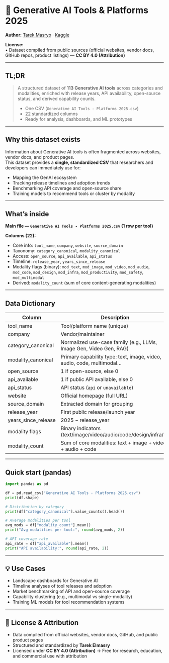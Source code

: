 # 🧠 Generative AI Tools & Platforms 2025

**Author:** [Tarek Masryo](https://github.com/tarekmasryo) · [Kaggle](https://www.kaggle.com/tarekmasryo)  

**License:**  
• Dataset compiled from public sources (official websites, vendor docs, GitHub repos, product listings) — **CC BY 4.0 (Attribution)**  

---

## TL;DR

> A structured dataset of **113 Generative AI tools** across categories and modalities, enriched with release years, API availability, open-source status, and derived capability counts.  
>  
> - One CSV (`Generative AI Tools - Platforms 2025.csv`)  
> - 22 standardized columns  
> - Ready for analysis, dashboards, and ML prototypes  

---

## Why this dataset exists
Information about Generative AI tools is often fragmented across websites, vendor docs, and product pages.  
This dataset provides a **single, standardized CSV** that researchers and developers can immediately use for:  
- Mapping the GenAI ecosystem  
- Tracking release timelines and adoption trends  
- Benchmarking API coverage and open-source share  
- Training models to recommend tools or cluster by modality  

---

## What’s inside
**Main file — `Generative AI Tools - Platforms 2025.csv` (1 row per tool)**  

**Columns (22):**
- Core info: `tool_name`, `company`, `website`, `source_domain`  
- Taxonomy: `category_canonical`, `modality_canonical`  
- Access: `open_source`, `api_available`, `api_status`  
- Timeline: `release_year`, `years_since_release`  
- Modality flags (binary): `mod_text`, `mod_image`, `mod_video`, `mod_audio`, `mod_code`, `mod_design`, `mod_infra`, `mod_productivity`, `mod_safety`, `mod_multimodal`  
- Derived: `modality_count` (sum of core content-generating modalities)

---

## Data Dictionary

| Column             | Description                                                           |
|--------------------|-----------------------------------------------------------------------|
| tool_name          | Tool/platform name (unique)                                           |
| company            | Vendor/maintainer                                                     |
| category_canonical | Normalized use-case family (e.g., LLMs, Image Gen, Video Gen, RAG)    |
| modality_canonical | Primary capability type: text, image, video, audio, code, multimodal… |
| open_source        | 1 if open-source, else 0                                              |
| api_available      | 1 if public API available, else 0                                     |
| api_status         | API status (`api` or `unavailable`)                                   |
| website            | Official homepage (full URL)                                          |
| source_domain      | Extracted domain for grouping                                         |
| release_year       | First public release/launch year                                      |
| years_since_release| 2025 − release_year                                                   |
| modality flags     | Binary indicators (text/image/video/audio/code/design/infra/…)        |
| modality_count     | Sum of core modalities: text + image + video + audio + code           |

---

## Quick start (pandas)

```python
import pandas as pd

df = pd.read_csv("Generative AI Tools - Platforms 2025.csv")
print(df.shape)

# Distribution by category
print(df["category_canonical"].value_counts().head())

# Average modalities per tool
avg_mods = df["modality_count"].mean()
print("Avg modalities per tool:", round(avg_mods, 2))

# API coverage rate
api_rate = df["api_available"].mean()
print("API availability:", round(api_rate, 2))
```

---

## 💡 Use Cases
- Landscape dashboards for Generative AI  
- Timeline analyses of tool releases and adoption  
- Market benchmarking of API and open-source coverage  
- Capability clustering (e.g., multimodal vs single-modality)  
- Training ML models for tool recommendation systems  

---

## 📜 License & Attribution
- Data compiled from official websites, vendor docs, GitHub, and public product pages  
- Structured and standardized by **Tarek Elmasry**  
- Licensed under **CC BY 4.0 (Attribution)** → Free for research, education, and commercial use with attribution  
